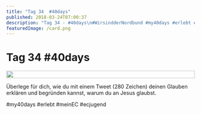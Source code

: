 ```yaml
---
title: "Tag 34  #40days"
published: 2018-03-24T07:00:37
description: "Tag 34 - #40days\n#WirsindderNordbund #my40days #erlebt #meinEC #ecjugend"
featuredImage: /card.png
---
```


# Tag 34  #40days

<div style="display: grid; grid-template-columns: repeat(1, 1fr); grid-gap: 5px;">
<img src="/old/40DAYS_03-24_OUT-tag-34.jpg" alt width="100%">
</div>

Überlege für dich, wie du mit einem Tweet (280 Zeichen) deinen Glauben erklären und begründen kannst, warum du an Jesus glaubst.

#my40days #erlebt #meinEC #ecjugend